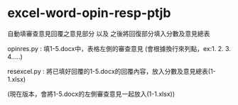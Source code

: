 # excel-word-opin-resp-ptjb
自動填審查意見回覆之意見部分 以及 之後將回復部分填入分數及意見總表

opinres.py : 填1-5.docx中，表格左側的審查意見 (會根據換行來列點，ex:1. 2. 3. 4.....)

resexcel.py : 將已填好回覆的1-5.docx的回覆內容，放入分數及意見總表(1-1.xlsx)
 
 (現在版本，會將1-5.docx的左側審查意見一起放入(1-1.xlsx))

